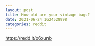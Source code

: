 ```yaml
--- 
layout: post 
title: How old are your vintage bags? 
date: 2021-06-24 1624528998 
categories: reddit 
--- 
```

https://redd.it/o6xunb